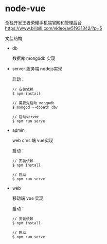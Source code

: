 # node-vue
全栈开发王者荣耀手机端官网和管理后台 https://www.bilibili.com/video/av51931842/?p=5

文佳结构

* db

	数据库 mongodb 实现

* server
	服务端 nodejs实现
	
	启动：
	
	```
	// 安装依赖
	$ npm install
	
	// 需要先启动 mongodb
	$ mongod --dbpath db/
		
	// 启动server
	$ npm run serve
	```
		
* admin
	
	web cms 端 vue实现
	
	启动：
	
	```
	// 安装依赖
	$ npm install
	
	// 启动
	$ npm run serve
	```

* web
	
	移动端 vue 实现 
	
	启动：
	
	```
	// 安装依赖
	$ npm install
	
	// 启动
	$ npm run serve
	```


